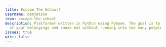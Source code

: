 ```yaml
---
title: Escape The School!
username: benjetson
repo: escape-the-school
description: Platformer written in Python using PyGame. The goal is to collect all
  of your belongings and sneak out without running into too many people!
issues: true
wiki: false
---
```


